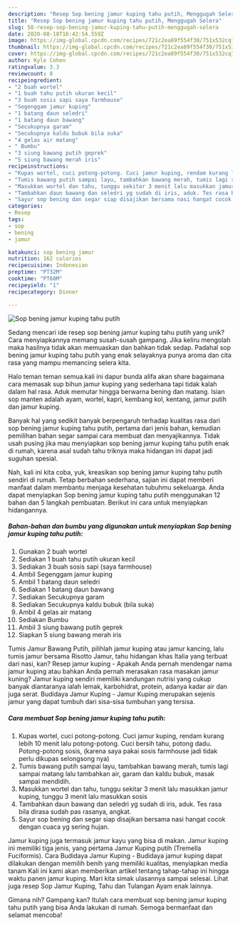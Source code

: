 ```yaml
---
description: "Resep Sop bening jamur kuping tahu putih, Menggugah Selera"
title: "Resep Sop bening jamur kuping tahu putih, Menggugah Selera"
slug: 58-resep-sop-bening-jamur-kuping-tahu-putih-menggugah-selera
date: 2020-08-18T16:42:54.559Z
image: https://img-global.cpcdn.com/recipes/721c2ea89f554f30/751x532cq70/sop-bening-jamur-kuping-tahu-putih-foto-resep-utama.jpg
thumbnail: https://img-global.cpcdn.com/recipes/721c2ea89f554f30/751x532cq70/sop-bening-jamur-kuping-tahu-putih-foto-resep-utama.jpg
cover: https://img-global.cpcdn.com/recipes/721c2ea89f554f30/751x532cq70/sop-bening-jamur-kuping-tahu-putih-foto-resep-utama.jpg
author: Kyle Cohen
ratingvalue: 3.3
reviewcount: 8
recipeingredient:
- "2 buah wortel"
- "1 buah tahu putih ukuran kecil"
- "3 buah sosis sapi saya farmhouse"
- "Segenggam jamur kuping"
- "1 batang daun seledri"
- "1 batang daun bawang"
- "Secukupnya garam"
- "Secukupnya kaldu bubuk bila suka"
- "4 gelas air matang"
- " Bumbu"
- "3 siung bawang putih geprek"
- "5 siung bawang merah iris"
recipeinstructions:
- "Kupas wortel, cuci potong-potong. Cuci jamur kuping, rendam kurang lebih 10 menit lalu potong-potong. Cuci bersih tahu, potong dadu. Potong-potong sosis, (karena saya pakai sosis farmhouse jadi tidak perlu dikupas selongsong nya)"
- "Tumis bawang putih sampai layu, tambahkan bawang merah, tumis lagi sampai matang lalu tambahkan air, garam dan kaldu bubuk, masak sampai mendidih."
- "Masukkan wortel dan tahu, tunggu sekitar 3 menit lalu masukkan jamur kuping, tunggu 3 menit lalu masukkan sosis"
- "Tambahkan daun bawang dan seledri yg sudah di iris, aduk. Tes rasa bila dirasa sudah pas rasanya, angkat."
- "Sayur sop bening dan segar siap disajikan bersama nasi hangat cocok dengan cuaca yg sering hujan."
categories:
- Resep
tags:
- sop
- bening
- jamur

katakunci: sop bening jamur 
nutrition: 162 calories
recipecuisine: Indonesian
preptime: "PT32M"
cooktime: "PT60M"
recipeyield: "1"
recipecategory: Dinner

---
```



![Sop bening jamur kuping tahu putih](https://img-global.cpcdn.com/recipes/721c2ea89f554f30/751x532cq70/sop-bening-jamur-kuping-tahu-putih-foto-resep-utama.jpg)

Sedang mencari ide resep sop bening jamur kuping tahu putih yang unik? Cara menyiapkannya memang susah-susah gampang. Jika keliru mengolah maka hasilnya tidak akan memuaskan dan bahkan tidak sedap. Padahal sop bening jamur kuping tahu putih yang enak selayaknya punya aroma dan cita rasa yang mampu memancing selera kita.

Halo teman teman semua.kali ini dapur bunda alifa akan share bagaimana cara memasak sup bihun jamur kuping yang sederhana tapi tidak kalah dalam hal rasa. Aduk memutar hingga berwarna bening dan matang. Isian sop manten adalah ayam, wortel, kapri, kembang kol, kentang, jamur putih dan jamur kuping.

Banyak hal yang sedikit banyak berpengaruh terhadap kualitas rasa dari sop bening jamur kuping tahu putih, pertama dari jenis bahan, kemudian pemilihan bahan segar sampai cara membuat dan menyajikannya. Tidak usah pusing jika mau menyiapkan sop bening jamur kuping tahu putih enak di rumah, karena asal sudah tahu triknya maka hidangan ini dapat jadi suguhan spesial.


Nah, kali ini kita coba, yuk, kreasikan sop bening jamur kuping tahu putih sendiri di rumah. Tetap berbahan sederhana, sajian ini dapat memberi manfaat dalam membantu menjaga kesehatan tubuhmu sekeluarga. Anda dapat menyiapkan Sop bening jamur kuping tahu putih menggunakan 12 bahan dan 5 langkah pembuatan. Berikut ini cara untuk menyiapkan hidangannya.

<!--inarticleads1-->

##### Bahan-bahan dan bumbu yang digunakan untuk menyiapkan Sop bening jamur kuping tahu putih:

1. Gunakan 2 buah wortel
1. Sediakan 1 buah tahu putih ukuran kecil
1. Sediakan 3 buah sosis sapi (saya farmhouse)
1. Ambil Segenggam jamur kuping
1. Ambil 1 batang daun seledri
1. Sediakan 1 batang daun bawang
1. Sediakan Secukupnya garam
1. Sediakan Secukupnya kaldu bubuk (bila suka)
1. Ambil 4 gelas air matang
1. Sediakan  Bumbu
1. Ambil 3 siung bawang putih geprek
1. Siapkan 5 siung bawang merah iris


Tumis Jamur Bawang Putih, pilihlah jamur kuping atau jamur kancing, lalu tumis jamur bersama Risotto Jamur, tahu hidangan khas Italia yang terbuat dari nasi, kan? Resep jamur kuping - Apakah Anda pernah mendengar nama jamur kuping atau bahkan Anda pernah merasakan rasa masakan jamur kuning? Jamur kuping sendiri memiliki kandungan nutrisi yang cukup banyak diantaranya ialah lemak, karbohidrat, protein, adanya kadar air dan juga serat. Budidaya Jamur Kuping - Jamur Kuping merupakan sejenis jamur yang dapat tumbuh dari sisa-sisa tumbuhan yang tersisa. 

<!--inarticleads2-->

##### Cara membuat Sop bening jamur kuping tahu putih:

1. Kupas wortel, cuci potong-potong. Cuci jamur kuping, rendam kurang lebih 10 menit lalu potong-potong. Cuci bersih tahu, potong dadu. Potong-potong sosis, (karena saya pakai sosis farmhouse jadi tidak perlu dikupas selongsong nya)
1. Tumis bawang putih sampai layu, tambahkan bawang merah, tumis lagi sampai matang lalu tambahkan air, garam dan kaldu bubuk, masak sampai mendidih.
1. Masukkan wortel dan tahu, tunggu sekitar 3 menit lalu masukkan jamur kuping, tunggu 3 menit lalu masukkan sosis
1. Tambahkan daun bawang dan seledri yg sudah di iris, aduk. Tes rasa bila dirasa sudah pas rasanya, angkat.
1. Sayur sop bening dan segar siap disajikan bersama nasi hangat cocok dengan cuaca yg sering hujan.


Jamur kuping juga termasuk jamur kayu yang bisa di makan. Jamur kuping ini memiliki tiga jenis, yang pertama Jamur Kuping putih (Tremella Fuciformis). Cara Budidaya Jamur Kuping - Budidaya jamur kuping dapat dilakukan dengan memilih benih yang memiliki kualitas, menyiapkan media tanam Kali ini kami akan memberikan artikel tentang tahap-tahap ini hingga waktu panen jamur kuping. Mari kita simak ulasannya sampai selesai. Lihat juga resep Sop Jamur Kuping, Tahu dan Tulangan Ayam enak lainnya. 

Gimana nih? Gampang kan? Itulah cara membuat sop bening jamur kuping tahu putih yang bisa Anda lakukan di rumah. Semoga bermanfaat dan selamat mencoba!
